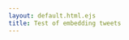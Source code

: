```yaml
---
layout: default.html.ejs
title: Test of embedding tweets
---
```


<twitter-embed href="https://twitter.com/AkashaCMS/status/565602061681971200"></twitter-embed>